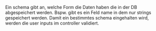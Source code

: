 Ein schema gibt an, welche Form die Daten haben die in der DB abgespeichert werden. Bspw. gibt es ein Feld name in dem nur strings gespeichert werden.
Damit ein bestimmtes schema eingehalten wird, werden die user inputs im controller validiert.